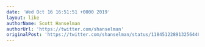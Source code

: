 ```yaml
---
date: 'Wed Oct 16 16:51:51 +0000 2019'
layout: like
authorName: Scott Hanselman
authorUrl: 'https://twitter.com/shanselman'
originalPost: 'https://twitter.com/shanselman/status/1184512289132564480'
---
```

